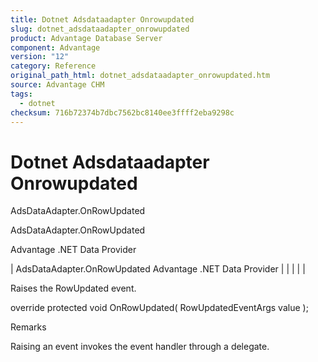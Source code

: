 ```yaml
---
title: Dotnet Adsdataadapter Onrowupdated
slug: dotnet_adsdataadapter_onrowupdated
product: Advantage Database Server
component: Advantage
version: "12"
category: Reference
original_path_html: dotnet_adsdataadapter_onrowupdated.htm
source: Advantage CHM
tags:
  - dotnet
checksum: 716b72374b7dbc7562bc8140ee3ffff2eba9298c
---
```


# Dotnet Adsdataadapter Onrowupdated

AdsDataAdapter.OnRowUpdated

AdsDataAdapter.OnRowUpdated

Advantage .NET Data Provider

| AdsDataAdapter.OnRowUpdated  Advantage .NET Data Provider |  |  |  |  |

Raises the RowUpdated event.

override protected void OnRowUpdated( RowUpdatedEventArgs value );

Remarks

Raising an event invokes the event handler through a delegate.
